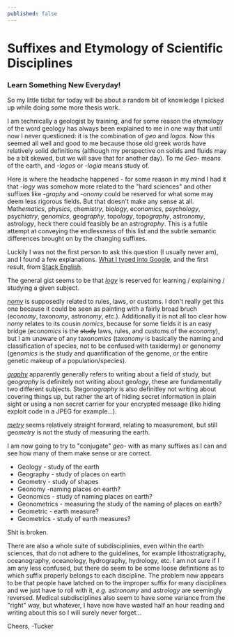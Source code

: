 ```yaml
---
published: false
---
```

# Suffixes and Etymology of Scientific Disciplines
### Learn Something New Everyday!

So my little tidbit for today will be about a random bit of knowledge I picked up while doing some more thesis work.

I am technically a geologist by training, and for some reason the etymology of the word geology has always been explained to me in one way that until now I never questioned: it is the combination of *geo* and *logos*. Now this seemed all well and good to me because those old greek words have relatively solid definitions (although my perspective on solids and fluids may be a bit skewed, but we will save that for another day). To me *Geo-* means of the earth, and *-logos* or *-logia* means study of.

Here is where the headache happened - for some reason in my mind I had it that *-logy* was somehow more related to the "hard sciences" and other suffixes like *-graphy* and *-onomy* could be reserved for what some may deem less rigorous fields. But that doesn't make any sense at all. Math*ematics*, phys*ics*, chem*istry*, bio*logy*, econ*omics*, psycho*logy*, psych*iatry*, ge*nomics*, geo*graphy*, topo*logy*, topo*graphy*, astro*nomy*, astro*logy*, heck there could feasibly be an astro*graphy*. This is a futile attempt at conveying the endlessness of this list and the subtle semantic differences brought on by the changing suffixes. 

Luckily I was not the first person to ask this question (I usually never am), and I found a few explanations. [What I typed into Google](https://www.google.com/search?rlz=1CDGOYI_enUS710US710&hl=en-US&ei=jZanWIfTL-ut0gLJw5yQBg&q=ology+and+graphy&oq=logy+vs+gra&gs_l=mobile-gws-serp.1.1.0i13i30k1j0i22i10i30k1j0i13i30k1j0i13i5i30k1j0i13i30k1.1792.14050.0.15963.16.16.0.1.1.0.198.2490.0j15.15.0....0...1c.1.64.mobile-gws-serp..1.12.1827...0j0i67k1j0i10k1j0i20k1j35i39k1j0i131k1j0i13k1j0i13i10k1.K15DLn0_hl4#hl=en-US&q=ology+ography+onomy+ometry+omics&*), and the first result, from [Stack English](http://english.stackexchange.com/questions/116456/meaning-of-onomy-ology-and-ography).

The general gist seems to be that [*logy*](https://en.wikipedia.org/wiki/-logy) is reserved for learning / explaining / studying a given subject. 

[*nomy*](https://en.wiktionary.org/wiki/-nomy#English) is supposedly related to rules, laws, or customs. I don't really get this one because it could be seen as painting with a fairly broad bruch (eco*nomy*, taxo*nomy*, astro*nomy*, etc.). Additionally it is not all too clear how *nomy* relates to its cousin *nomics*, because for some fields it is an easy bridge (eco*nomics* is the ~~study~~ laws, rules, and customs of the eco*nomy*), but I am unaware of any taxo*nomics* (taxo*nomy* is basically the naming and classification of species, not to be confused with taxidermy) or geno*nomy* (ge*nomics* is the study and quantification of the genome, or the entire genetic makeup of a population/species).  

[*graphy*](https://en.wikipedia.org/wiki/-graphy) apparently generally refers to writing about a field of study, but geo*graphy* is definitely not writing about geo*logy*, these are fundamentally two different subjects. Stegono*graphy* is also definitley not writing about covering things up, but rather the art of hiding secret information in plain sight or using a non secret carrier for your encrypted message (like hiding exploit code in a JPEG for example...).

[*metry*](https://en.wiktionary.org/wiki/-metry) seems relatively straight forward, relating to measurement, but still geo*metry* is not the study of measuring the earth. 

I am now going to try to "conjugate" *geo-* with as many suffixes as I can and see how many of them make sense or are correct. 

* Geology - study of the earth
* Geography - study of places on earth
* Geometry - study of shapes
* Geonomy -naming places on earth?
* Geonomics - study of naming places on earth?
* Geonometrics - measuring the study of the naming of places on earth?
* Geometric - earth measure?
* Geometrics - study of earth measures?

Shit is broken.

There are also a whole suite of subdisciplinies, even within the earth sciences, that do not adhere to the guidelines, for example lithostratigraphy, oceanography, oceanology, hydrography, hydrology, etc. I am not sure if I am any less confused, but there do seem to be some loose definitions as to which suffix properly belongs to each discipline. The problem now appears to be that people have latched on to the improper suffix for many disciplines and we just have to roll with it, *e.g.* astr*onomy* and astr*ology* are seemingly reversed. Medical subdisciplines also seem to have some variance from the "right" way, but whatever, I have now have wasted half an hour reading and writing about this so I will surely never forget...

Cheers,
-Tucker